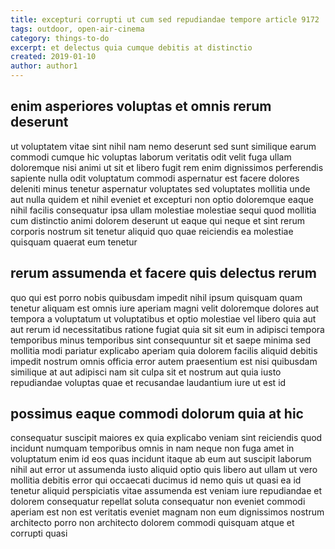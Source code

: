 ```yaml
---
title: excepturi corrupti ut cum sed repudiandae tempore article 9172
tags: outdoor, open-air-cinema
category: things-to-do
excerpt: et delectus quia cumque debitis at distinctio
created: 2019-01-10
author: author1
---
```


## enim asperiores voluptas et omnis rerum deserunt

ut voluptatem vitae sint nihil nam nemo deserunt sed sunt similique earum commodi cumque hic voluptas laborum veritatis odit velit fuga ullam doloremque nisi animi ut sit et libero fugit rem enim dignissimos perferendis sapiente nulla odit voluptatum commodi aspernatur est facere dolores deleniti minus tenetur aspernatur voluptates sed voluptates mollitia unde aut nulla quidem et nihil eveniet et excepturi non optio doloremque eaque nihil facilis consequatur ipsa ullam molestiae molestiae sequi quod mollitia cum distinctio animi dolorem deserunt ut eaque qui neque et sint rerum corporis nostrum sit tenetur aliquid quo quae reiciendis ea molestiae quisquam quaerat eum tenetur

## rerum assumenda et facere quis delectus rerum

quo qui est porro nobis quibusdam impedit nihil ipsum quisquam quam tenetur aliquam est omnis iure aperiam magni velit doloremque dolores aut tempora a voluptatum ut voluptatibus et optio molestiae vel libero quia aut aut rerum id necessitatibus ratione fugiat quia sit sit eum in adipisci tempora temporibus minus temporibus sint consequuntur sit et saepe minima sed mollitia modi pariatur explicabo aperiam quia dolorem facilis aliquid debitis impedit nostrum omnis officia error autem praesentium est nisi quibusdam similique at aut adipisci nam sit culpa sit et nostrum aut quia iusto repudiandae voluptas quae et recusandae laudantium iure ut est id

## possimus eaque commodi dolorum quia at hic

consequatur suscipit maiores ex quia explicabo veniam sint reiciendis quod incidunt numquam temporibus omnis in nam neque non fuga amet in voluptatum enim id eos quas incidunt itaque ab eum aut suscipit laborum nihil aut error ut assumenda iusto aliquid optio quis libero aut ullam ut vero mollitia debitis error qui occaecati ducimus id nemo quis ut quasi ea id tenetur aliquid perspiciatis vitae assumenda est veniam iure repudiandae et dolorem consequatur repellat soluta consequatur non eveniet commodi aperiam est non est veritatis eveniet magnam non eum dignissimos nostrum architecto porro non architecto dolorem commodi quisquam atque et corrupti quasi
